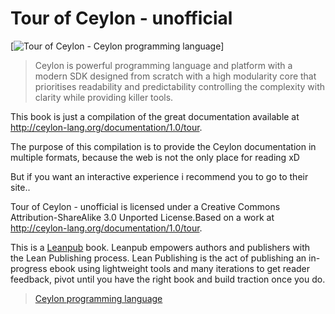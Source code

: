 # Tour of Ceylon - unofficial 

[![Tour of Ceylon - Ceylon programming language](https://s3.amazonaws.com/titlepages.leanpub.com/ceylon-tour/large?1384112372)]

>Ceylon is powerful programming language and platform with a modern SDK designed from scratch with a high modularity core that prioritises readability and predictability controlling the complexity with clarity while providing killer tools.


This book is just a compilation of the great documentation available at http://ceylon-lang.org/documentation/1.0/tour.

The purpose of this compilation is to provide the Ceylon documentation in multiple formats, because the web is not the only place for reading xD

But if you want an interactive experience i recommend you to go to their site..

Tour of Ceylon - unofficial is licensed under a Creative Commons Attribution-ShareAlike 3.0 Unported License.Based on a work at http://ceylon-lang.org/documentation/1.0/tour.


This is a [Leanpub](https://leanpub.com) book. Leanpub empowers authors and publishers with the Lean Publishing process. Lean Publishing is the act of publishing an in-progress ebook using lightweight tools and many iterations to get reader feedback, pivot until you have the right book and build traction once you do.


>[Ceylon programming language](http://ceylon-lang.org) 

